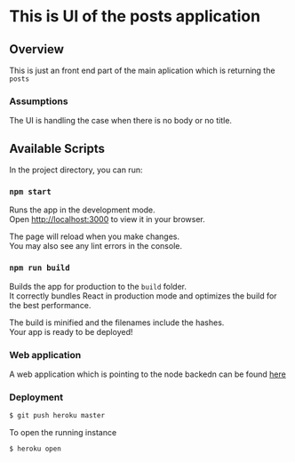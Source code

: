 # This is UI of the posts application

## Overview

This is just an front end part of the main aplication which is returning the `posts`

### Assumptions

The UI is handling the case when there is no body or no title.

## Available Scripts

In the project directory, you can run:

### `npm start`

Runs the app in the development mode.\
Open [http://localhost:3000](http://localhost:3000) to view it in your browser.

The page will reload when you make changes.\
You may also see any lint errors in the console.

### `npm run build`

Builds the app for production to the `build` folder.\
It correctly bundles React in production mode and optimizes the build for the best performance.

The build is minified and the filenames include the hashes.\
Your app is ready to be deployed!

### Web application

A web application which is pointing to the node backedn can be found [here](https://radiant-depths-50166.herokuapp.com/)

### Deployment

```bash
$ git push heroku master
```

To open the running instance

```bash
$ heroku open
```
